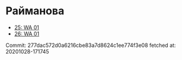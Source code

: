 # Райманова
- [25: WA 01](25.md)
- [26: WA 01](26.md)

Commit: 277dac572d0a6216cbe83a7d8624c1ee774f3e08
 fetched at: 20201028-171745
